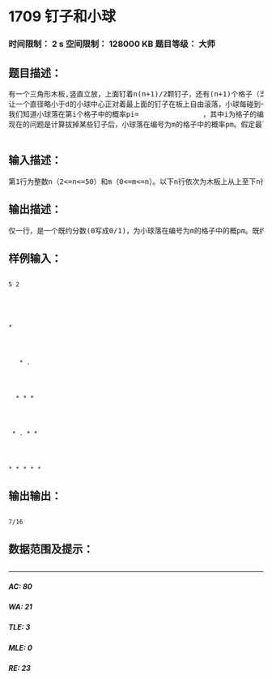 # 1709 钉子和小球   
### 时间限制： 2 s     空间限制： 128000 KB     题目等级： 大师  
## 题目描述：  

<pre>
有一个三角形木板,竖直立放，上面钉着n(n+1)/2颗钉子，还有(n+1)个格子（当n=5时如图1）。每颗钉子和周围的钉子的距离都等于d，每个格子的宽度也都等于d，且除了最左端和最右端的格子外每个格子都正对着最下面一排钉子的间隙。
让一个直径略小于d的小球中心正对着最上面的钉子在板上自由滚落，小球每碰到一个钉子都可能落向左边或右边（概率各1/2），且球的中心还会正对着下一颗将要碰上的钉子。例如图2就是小球一条可能的路径。
我们知道小球落在第i个格子中的概率pi=               ，其中i为格子的编号，从左至右依次为0,1,...,n。
现在的问题是计算拔掉某些钉子后，小球落在编号为m的格子中的概率pm。假定最下面一排钉子不会被拔掉。例如图3是某些钉子被拔掉后小球一条可能的路径。

</pre>
  
  
## 输入描述：  

<pre>
第1行为整数n（2<=n<=50）和m（0<=m<=n）。以下n行依次为木板上从上至下n行钉子的信息，每行中‘*’表示钉子还在，‘.’表示钉子被拔去，注意在这n行中空格符可能出现在任何位置。
</pre>
  
  
## 输出描述：  

<pre>
仅一行，是一个既约分数(0写成0/1)，为小球落在编号为m的格子中的概pm。既约分数的定义：A/B是既约分数，当且仅当A、B为正整数且A和B没有大于1的公因子。
</pre>
  
  
## 样例输入：  

<pre><code>
5 2  

  


 
*  

  


   * .  

  


  * * *  

  


 * . * *  

  


* * * * *
</code></pre>
  
  
## 输出输出：  

<pre><code>
7/16
</code></pre>
  
  
## 数据范围及提示：  

<pre>
</pre>
  
  
***  

##### AC: 80  
##### WA: 21  
##### TLE: 3  
##### MLE: 0  
##### RE: 23  

